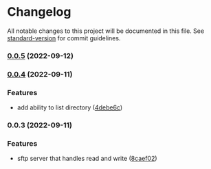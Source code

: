 # Changelog

All notable changes to this project will be documented in this file. See [standard-version](https://github.com/conventional-changelog/standard-version) for commit guidelines.

### [0.0.5](https://github.com/MollardMichael/sftp-mock-server/compare/v0.0.4...v0.0.5) (2022-09-12)

### [0.0.4](https://github.com/MollardMichael/sftp-mock-server/compare/v0.0.3...v0.0.4) (2022-09-11)


### Features

* add ability to list directory ([4debe6c](https://github.com/MollardMichael/sftp-mock-server/commit/4debe6cb622e929bdb4bcfd590fd0ed036cf1868))

### 0.0.3 (2022-09-11)


### Features

* sftp server that handles read and write ([8caef02](https://github.com/MollardMichael/sftp-mock-server/commit/8caef02e4fb386ad82566631818ce7938833461c))
